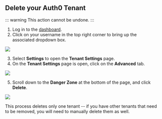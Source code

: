 ## Delete your Auth0 Tenant

::: warning
This action cannot be undone.
:::

1. Log in to the [dashboard](${manage_url}).
2. Click on your username in the top right corner to bring up the associated dropdown box.

![](/media/articles/subscriptions/dashboard.png)

3. Select **Settings** to open the **Tenant Settings** page.
4. On the **Tenant Settings** page is open, click on the **Advanced** tab.

![](/media/articles/subscriptions/advanced.png)

5. Scroll down to the **Danger Zone** at the bottom of the page, and click **Delete**.

![](/media/articles/subscriptions/danger-zone.png)

This process deletes only one tenant -- if you have other tenants that need to be removed, you will need to manually delete them as well.
